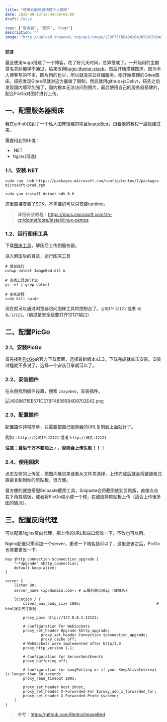 ```yaml
---
title: "使用云服务器搭建个人图床"
date: 2022-08-13T18:44:50+08:00
draft: false

tags: ["服务器", "图床", "Hugo"]
description: ""
image: "http://upload.zhuaowei.top/api/image/2E0F73FBB49016A3B580C580A2DB4956.png"
---
```


**前言**

最近使用hugo搭建了一个博客，花了好几天时间，总算搭成了。一开始用的主题莫名其妙编译不通过，后来改用[hugo-theme-stack](https://github.com/CaiJimmy/hugo-theme-stack)，然后开始搭建图床，因为本人博客写的不多，图片用的也少，所以就没买云存储服务。刚开始搭建的Gitee图床，搭完发现Gitee早就对这方面做了限制，然后就用github+jsDelivr，搭完之后发现国内墙早加强了，国内根本无法访问到图片，最后使用自己的服务器搭建的，配合PicGo对图片进行上传。

## 一、配置服务器图床

我在github找到了一个私人图床搭建的项目[ImageBed](https://github.com/Redns/ImageBed)，跟着他的教程一路搭建过来。

需要用到的环境：

- .NET
- Nginx(可选)

### 1.1、安装.NET

```shell
sudo rpm -Uvh https://packages.microsoft.com/config/centos/7/packages-microsoft-prod.rpm

sudo yum install dotnet-sdk-6.0
```
这里直接安装了SDK，不需要的可以只安装runtime。

> 详细安装教程：https://docs.microsoft.com/zh-cn/dotnet/core/install/linux-centos

### 1.2、运行图床工具

下载[图床工具](https://github.com/Redns/ImageBed/releases)，解压后上传到服务器。

进入解压后的目录，运行图床工具

```shell
# 后台运行
nohup dotnet ImageBed.dll &

# 查找工具运行PID
ps -ef | grep dotnet

# 杀死进程
sudo kill <pid>
```

现在就可以通过浏览器访问图床工具的控制台了。`公网IP:12121` 或者 `域名:12121`。（前提是安全组要打开12121端口）

## 二、配置PicGo

### 2.1、安装PicGo

首先找到[PicGo](https://github.com/Molunerfinn/PicGo/releases/tag/v2.3.0)的官方下载页面，选择最新版本v2.3，下载完成就点击安装。安装过程就不多说了，选择一个安装目录就可以了。

### 2.2、安装插件

在左侧找到插件设置，搜索 `imagebed`，安装插件。

![490B671EE571CE7BF48565B4D9702E42.png](http://upload.zhuaowei.top/api/image/490B671EE571CE7BF48565B4D9702E42.png)

### 2.3、配置插件

配置插件非常简单，只需要把自己服务器的URL复制到上面就行了。

例如：`http://公网IP:12121` 或者 `http://域名:12121`

**注意：最后千万不要加上 `/` ，否则会上传失败！！！**

### 2.4、使用图床

点击左侧的上传区，把图片拖进来或者从文件夹选择，上传完成后就会将链接格式直接复制到你的剪贴板，很方便。

最方便的就是搭配Snipaste截图工具，Snipaste会将截图放到剪贴版，直接点击右下角剪贴板，或者将PicGo缩小成一个球，右键选择剪贴板上传（适合上传很多图的情况）。

## 三、配置反向代理

可以配置Nginx反向代理，把上传的URL和端口修改一下，不改也可以用。

Nginx配置只需添加一个server，更改一下域名就可以了，这里更该之后，PicGo也需要更改一下。

```textarea
map $http_connection $connection_upgrade {
    "~*Upgrade" $http_connection;
    default keep-alive;
}

server {
    listen 80;
    server_name <ip/domain.com>; # 云服务器公网ip (或域名)     

    location / {
        client_max_body_size 100m;                          		# html报文尺寸限制
        
        proxy_pass http://127.0.0.1:12121;

        # Configuration for WebSockets
        proxy_set_header Upgrade $http_upgrade;
                proxy_set_header Connection $connection_upgrade;
                proxy_cache off;
        # WebSockets were implemented after http/1.0
        proxy_http_version 1.1;

        # Configuration for ServerSentEvents
        proxy_buffering off;

        # Configuration for LongPolling or if your KeepAliveInterval is longer than 60 seconds
        proxy_read_timeout 100s;

        proxy_set_header Host $host;
        proxy_set_header X-Forwarded-For $proxy_add_x_forwarded_for;
        proxy_set_header X-Forwarded-Proto $scheme;
    }
}
```

> 参考：https://github.com/Redns/ImageBed